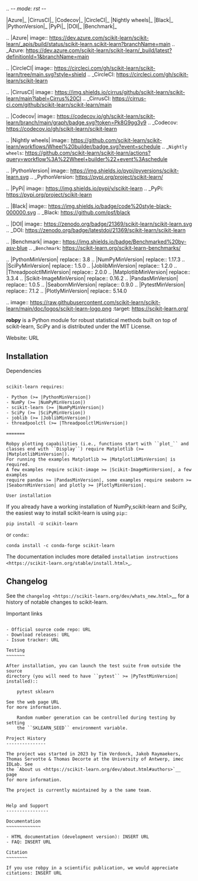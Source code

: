 .. -*- mode: rst -*-

|Azure|_ |CirrusCI|_ |Codecov|_ |CircleCI|_ |Nightly wheels|_ |Black|_ |PythonVersion|_ |PyPi|_ |DOI|_ |Benchmark|_

.. |Azure| image:: https://dev.azure.com/scikit-learn/scikit-learn/_apis/build/status/scikit-learn.scikit-learn?branchName=main
.. _Azure: https://dev.azure.com/scikit-learn/scikit-learn/_build/latest?definitionId=1&branchName=main

.. |CircleCI| image:: https://circleci.com/gh/scikit-learn/scikit-learn/tree/main.svg?style=shield
.. _CircleCI: https://circleci.com/gh/scikit-learn/scikit-learn

.. |CirrusCI| image:: https://img.shields.io/cirrus/github/scikit-learn/scikit-learn/main?label=Cirrus%20CI
.. _CirrusCI: https://cirrus-ci.com/github/scikit-learn/scikit-learn/main

.. |Codecov| image:: https://codecov.io/gh/scikit-learn/scikit-learn/branch/main/graph/badge.svg?token=Pk8G9gg3y9
.. _Codecov: https://codecov.io/gh/scikit-learn/scikit-learn

.. |Nightly wheels| image:: https://github.com/scikit-learn/scikit-learn/workflows/Wheel%20builder/badge.svg?event=schedule
.. _`Nightly wheels`: https://github.com/scikit-learn/scikit-learn/actions?query=workflow%3A%22Wheel+builder%22+event%3Aschedule

.. |PythonVersion| image:: https://img.shields.io/pypi/pyversions/scikit-learn.svg
.. _PythonVersion: https://pypi.org/project/scikit-learn/

.. |PyPi| image:: https://img.shields.io/pypi/v/scikit-learn
.. _PyPi: https://pypi.org/project/scikit-learn

.. |Black| image:: https://img.shields.io/badge/code%20style-black-000000.svg
.. _Black: https://github.com/psf/black

.. |DOI| image:: https://zenodo.org/badge/21369/scikit-learn/scikit-learn.svg
.. _DOI: https://zenodo.org/badge/latestdoi/21369/scikit-learn/scikit-learn

.. |Benchmark| image:: https://img.shields.io/badge/Benchmarked%20by-asv-blue
.. _`Benchmark`: https://scikit-learn.org/scikit-learn-benchmarks/

.. |PythonMinVersion| replace:: 3.8
.. |NumPyMinVersion| replace:: 1.17.3
.. |SciPyMinVersion| replace:: 1.5.0
.. |JoblibMinVersion| replace:: 1.2.0
.. |ThreadpoolctlMinVersion| replace:: 2.0.0
.. |MatplotlibMinVersion| replace:: 3.3.4
.. |Scikit-ImageMinVersion| replace:: 0.16.2
.. |PandasMinVersion| replace:: 1.0.5
.. |SeabornMinVersion| replace:: 0.9.0
.. |PytestMinVersion| replace:: 7.1.2
.. |PlotlyMinVersion| replace:: 5.14.0

.. image:: https://raw.githubusercontent.com/scikit-learn/scikit-learn/main/doc/logos/scikit-learn-logo.png
  :target: https://scikit-learn.org/

**robpy** is a Python module for robust statistical methods built on top of scikit-learn,
SciPy and is distributed under the MIT License.

Website: URL

Installation
------------

Dependencies
~~~~~~~~~~~~

scikit-learn requires:

- Python (>= |PythonMinVersion|)
- NumPy (>= |NumPyMinVersion|)
- scikit-learn (>= |NumPyMinVersion|)
- SciPy (>= |SciPyMinVersion|)
- joblib (>= |JoblibMinVersion|)
- threadpoolctl (>= |ThreadpoolctlMinVersion|)

=======

Robpy plotting capabilities (i.e., functions start with ``plot_`` and
classes end with ``Display``) require Matplotlib (>= |MatplotlibMinVersion|).
For running the examples Matplotlib >= |MatplotlibMinVersion| is required.
A few examples require scikit-image >= |Scikit-ImageMinVersion|, a few examples
require pandas >= |PandasMinVersion|, some examples require seaborn >=
|SeabornMinVersion| and plotly >= |PlotlyMinVersion|.

User installation
~~~~~~~~~~~~~~~~~

If you already have a working installation of NumPy,scikit-learn and SciPy,
the easiest way to install scikit-learn is using ``pip``::

    pip install -U scikit-learn

or ``conda``::

    conda install -c conda-forge scikit-learn

The documentation includes more detailed `installation instructions <https://scikit-learn.org/stable/install.html>`_.


Changelog
---------

See the `changelog <https://scikit-learn.org/dev/whats_new.html>`__
for a history of notable changes to scikit-learn.

Important links
~~~~~~~~~~~~~~~

- Official source code repo: URL
- Download releases: URL
- Issue tracker: URL

Testing
~~~~~~~

After installation, you can launch the test suite from outside the source
directory (you will need to have ``pytest`` >= |PyTestMinVersion| installed)::

    pytest sklearn

See the web page URL
for more information.

    Random number generation can be controlled during testing by setting
    the ``SKLEARN_SEED`` environment variable.

Project History
---------------

The project was started in 2023 by Tim Verdonck, Jakob Raymaekers, Thomas Servotte & Thomas Decorte at the University of Antwerp, imec IDLab. See
the `About us <https://scikit-learn.org/dev/about.html#authors>`__ page
for more information.

The project is currently maintained by a the same team.


Help and Support
----------------

Documentation
~~~~~~~~~~~~~

- HTML documentation (development version): INSERT URL
- FAQ: INSERT URL

Citation
~~~~~~~~

If you use robpy in a scientific publication, we would appreciate citations: INSERT URL